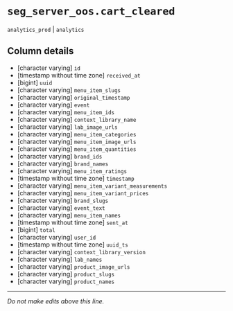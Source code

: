 # `seg_server_oos.cart_cleared`
`analytics_prod` | `analytics`

## Column details
* [character varying] `id`
* [timestamp without time zone] `received_at`
* [bigint]    `uuid`
* [character varying] `menu_item_slugs`
* [character varying] `original_timestamp`
* [character varying] `event`
* [character varying] `menu_item_ids`
* [character varying] `context_library_name`
* [character varying] `lab_image_urls`
* [character varying] `menu_item_categories`
* [character varying] `menu_item_image_urls`
* [character varying] `menu_item_quantities`
* [character varying] `brand_ids`
* [character varying] `brand_names`
* [character varying] `menu_item_ratings`
* [timestamp without time zone] `timestamp`
* [character varying] `menu_item_variant_measurements`
* [character varying] `menu_item_variant_prices`
* [character varying] `brand_slugs`
* [character varying] `event_text`
* [character varying] `menu_item_names`
* [timestamp without time zone] `sent_at`
* [bigint]    `total`
* [character varying] `user_id`
* [timestamp without time zone] `uuid_ts`
* [character varying] `context_library_version`
* [character varying] `lab_names`
* [character varying] `product_image_urls`
* [character varying] `product_slugs`
* [character varying] `product_names`

-------------------------------------------------------------------------------
*Do not make edits above this line.*

